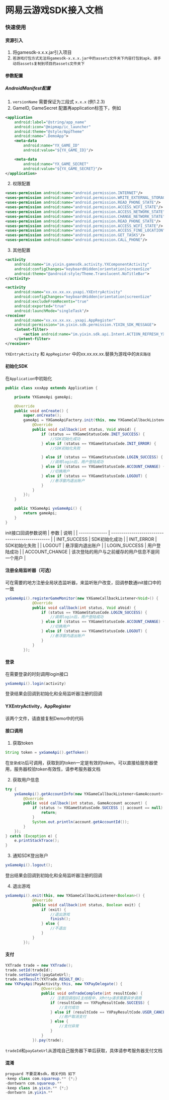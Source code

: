 # 网易云游戏SDK接入文档

### 快速使用

#### 资源引入
1. 将gamesdk-x.x.x.jar引入项目
2. `若游戏打包方式无法将gamesdk-x.x.x.jar中的assets文件夹下内容打包到apk，请手动将assets复制到项目的assets文件夹下`

#### 参数配置
##### AndroidManifest配置
1. `versionName` 需要保证为三段式 `x.x.x` (例1.2.3)
2. GameID, GameSecret 配置再application标签下，例如
```xml
<application
    android:label="@string/app_name"
    android:icon="@mipmap/ic_launcher"
    android:theme="@style/AppTheme"
    android:name=".DemoApp">
    <meta-data
        android:name="YX_GAME_ID"
        android:value="${YX_GAME_ID}"/>

    <meta-data
        android:name="YX_GAME_SECRET"
        android:value="${YX_GAME_SECRET}"/>
</application>
```
2. 权限配置
```xml
<uses-permission android:name="android.permission.INTERNET"/>
<uses-permission android:name="android.permission.WRITE_EXTERNAL_STORAGE"/>
<uses-permission android:name="android.permission.READ_PHONE_STATE"/>
<uses-permission android:name="android.permission.ACCESS_WIFI_STATE"/>
<uses-permission android:name="android.permission.ACCESS_NETWORK_STATE"/>
<uses-permission android:name="android.permission.CHANGE_NETWORK_STATE"/>
<uses-permission android:name="android.permission.READ_PHONE_STATE"/>
<uses-permission android:name="android.permission.ACCESS_WIFI_STATE"/>
<uses-permission android:name="android.permission.ACCESS_FINE_LOCATION"/>
<uses-permission android:name="android.permission.GET_TASKS"/>
<uses-permission android:name="android.permission.CALL_PHONE"/>
```
3. 其他配置
```xml
<activity
    android:name="im.yixin.gamesdk.activity.YXComponentActivity"
    android:configChanges="keyboardHidden|orientation|screenSize"
    android:theme="@android:style/Theme.Translucent.NoTitleBar">
</activity>

<activity
    android:name="xx.xx.xx.xx.yxapi.YXEntryActivity"
    android:configChanges="keyboardHidden|orientation|screenSize"
    android:excludeFromRecents="true"
    android:exported="true"
    android:launchMode="singleTask"/>
<receiver
    android:name="xx.xx.xx.xx..yxapi.AppRegister"
    android:permission="im.yixin.sdk.permission.YIXIN_SDK_MESSAGE">
    <intent-filter>
        <action android:name="im.yixin.sdk.api.Intent.ACTION_REFRESH_YXAPP"/>
    </intent-filter>
</receiver>

```
`YXEntryActivity` 和 `AppRegister` 中的xx.xx.xx.xx.替换为游戏中的`真实路径`

#### 初始化SDK
在`Application`中初始化
```java
public class xxxApp extends Application {

    private YXGameApi gameApi;

    @Override
    public void onCreate() {
        super.onCreate();
        gameApi = YXGameApiFactory.init(this, new YXGameCallbackListener<Void>() {
            @Override
            public void callback(int status, Void aVoid) {
                if (status == YXGameStatusCode.INIT_SUCCESS) {
                    //SDK初始化成功
                } else if (status == YXGameStatusCode.INIT_ERROR) {
                    //SDK初始化失败

                } else if (status == YXGameStatusCode.LOGIN_SUCCESS) {
                    //调用login后，用户登陆成功
                } else if (status == YXGameStatusCode.ACCOUNT_CHANGE) {
                    //切换用户
                } else if (status == YXGameStatusCode.LOGOUT) {
                    //悬浮窗内退出账户
                }
            }
        });
    }

    public YXGameApi yxGameApi() {
        return gameApi;
    }
}
```
init接口回调参数说明
| 参数           | 说明                                             |
| -------------- | ------------------------------------------------ |
| INIT_SUCCESS   | SDK初始化成功                                    |
| INIT_ERROR     | SDK初始化失败                                   |
| LOGOUT         | 悬浮窗内退出账户                                 |
| LOGIN_SUCCESS  | 用户登陆成功                                     |
| ACCOUNT_CHANGE | 该次登陆的用户与之前缓存的用户信息不是同一个用户 |

#### 注册全局监听器（可选）
可在需要的地方注册全局状态监听器，来监听账户改变，回调参数通init接口中的一致
```java
yxGameApi().registerGameMonitor(new YXGameCallbackListener<Void>() {
            @Override
            public void callback(int status, Void aVoid) {
                if (status == YXGameStatusCode.LOGIN_SUCCESS) {
                    //调用login后，用户登陆成功
                } else if (status == YXGameStatusCode.ACCOUNT_CHANGE) {
                    //切换用户
                } else if (status == YXGameStatusCode.LOGOUT) {
                    //悬浮窗内退出账户
                }
            }
        });
```

#### 登录
在需要登录的时刻调用login接口
```java
yxGameApi().login(activity)
```
登录结果会回调到初始化和全局监听器注册的回调

#### YXEntryActivity，AppRegister
该两个文件，请直接复制Demo中的代码

#### 接口调用
1. 获取token
```java
String token = yxGameApi().getToken()
```
在`登录成功`后可调用，获取到的token一定是有效的token，可以直接给服务器使用，服务器校验token有效性，请参考服务器文档

2. 获取用户信息
```java
try {
    yxGameApi().getAccountInfo(new YXGameCallbackListener<GameAccount>() {
        @Override
        public void callback(int status, GameAccount account) {
            if (status != YXGameStatusCode.SUCCESS || account == null) {
                return;
            }
            System.out.println(account.getAccountId());
        }
    });
} catch (Exception e) {
    e.printStackTrace();
}
```

3. 通知SDK登出账户
```java
yxGameApi().logout();
```
登出结果会回调到初始化和全局监听器注册的回调

4. 退出游戏
```java
yxGameApi().exit(this, new YXGameCallbackListener<Boolean>() {
            @Override
            public void callback(int status, Boolean exit) {
                if (exit) {
                    //退出游戏
                    finish();
                } else {
                    //不退出
                }
            }
        });
```

#### 支付
```java
YXTrade trade = new YXTrade();
trade.setId(tradeId);
trade.setGateUrl(payGateUrl);
trade.setResult(YXTrade.RESULT_OK);
new YXPayApi(PayActivity.this, new YXPayDelegate() {
                @Override
                public void onTradeComplete(int resultCode) {
                    // 注意回调在UI主线程中，对http请求需要异步调用
                    if (resultCode == YXPayResultCode.SUCCESS) {
                        //支付成功
                    } else if (resultCode == YXPayResultCode.USER_CANCEL) {
                        //用户取消支付
                    } else {
                        //支付异常
                    }
                }
            }).pay(trade);
```
`tradeId`和`payGateUrl`从游戏自己服务器下单后获取，具体请参考服务器支付文档

#### 混淆
```java
proguard 不要混淆sdk，相关代码 如下
-keep class com.squareup.** {*;}
-dontwarn com.squareup.**
-keep class im.yixin.** {*;}
-dontwarn im.yixin.**

```
